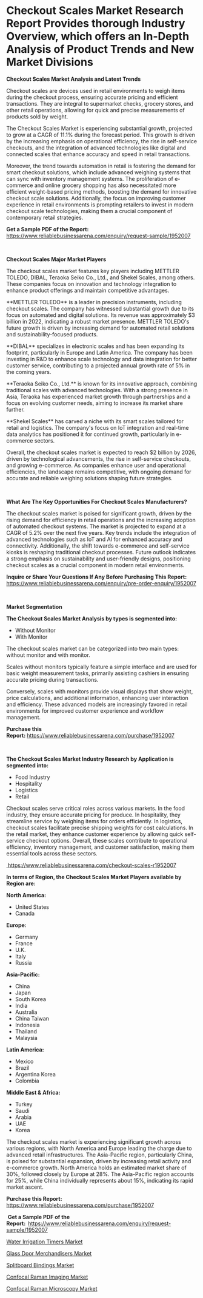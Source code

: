 <p><h1>Checkout Scales Market Research Report Provides thorough Industry Overview, which offers an In-Depth Analysis of Product Trends and New Market Divisions</h1></p><p><strong>Checkout Scales Market Analysis and Latest Trends</strong></p>
<p><p>Checkout scales are devices used in retail environments to weigh items during the checkout process, ensuring accurate pricing and efficient transactions. They are integral to supermarket checks, grocery stores, and other retail operations, allowing for quick and precise measurements of products sold by weight.</p><p>The Checkout Scales Market is experiencing substantial growth, projected to grow at a CAGR of 11.1% during the forecast period. This growth is driven by the increasing emphasis on operational efficiency, the rise in self-service checkouts, and the integration of advanced technologies like digital and connected scales that enhance accuracy and speed in retail transactions. </p><p>Moreover, the trend towards automation in retail is fostering the demand for smart checkout solutions, which include advanced weighing systems that can sync with inventory management systems. The proliferation of e-commerce and online grocery shopping has also necessitated more efficient weight-based pricing methods, boosting the demand for innovative checkout scale solutions. Additionally, the focus on improving customer experience in retail environments is prompting retailers to invest in modern checkout scale technologies, making them a crucial component of contemporary retail strategies.</p></p>
<p><strong>Get a Sample PDF of the Report:&nbsp;</strong> <a href="https://www.reliablebusinessarena.com/enquiry/request-sample/1952007?utm_campaign=2639&utm_medium=2&utm_source=Github&utm_content=ia&utm_term=11042025&utm_id=checkout-scales">https://www.reliablebusinessarena.com/enquiry/request-sample/1952007</a></p>
<p>&nbsp;</p>
<p><strong>Checkout Scales Major Market Players</strong></p>
<p><p>The checkout scales market features key players including METTLER TOLEDO, DIBAL, Teraoka Seiko Co., Ltd., and Shekel Scales, among others. These companies focus on innovation and technology integration to enhance product offerings and maintain competitive advantages.</p><p>**METTLER TOLEDO** is a leader in precision instruments, including checkout scales. The company has witnessed substantial growth due to its focus on automated and digital solutions. Its revenue was approximately $3 billion in 2022, indicating a robust market presence. METTLER TOLEDO's future growth is driven by increasing demand for automated retail solutions and sustainability-focused products.</p><p>**DIBAL** specializes in electronic scales and has been expanding its footprint, particularly in Europe and Latin America. The company has been investing in R&D to enhance scale technology and data integration for better customer service, contributing to a projected annual growth rate of 5% in the coming years.</p><p>**Teraoka Seiko Co., Ltd.** is known for its innovative approach, combining traditional scales with advanced technologies. With a strong presence in Asia, Teraoka has experienced market growth through partnerships and a focus on evolving customer needs, aiming to increase its market share further.</p><p>**Shekel Scales** has carved a niche with its smart scales tailored for retail and logistics. The company's focus on IoT integration and real-time data analytics has positioned it for continued growth, particularly in e-commerce sectors.</p><p>Overall, the checkout scales market is expected to reach $2 billion by 2026, driven by technological advancements, the rise in self-service checkouts, and growing e-commerce. As companies enhance user and operational efficiencies, the landscape remains competitive, with ongoing demand for accurate and reliable weighing solutions shaping future strategies.</p></p>
<p>&nbsp;</p>
<p><strong>What Are The Key Opportunities For Checkout Scales Manufacturers?</strong></p>
<p><p>The checkout scales market is poised for significant growth, driven by the rising demand for efficiency in retail operations and the increasing adoption of automated checkout systems. The market is projected to expand at a CAGR of 5.2% over the next five years. Key trends include the integration of advanced technologies such as IoT and AI for enhanced accuracy and connectivity. Additionally, the shift towards e-commerce and self-service kiosks is reshaping traditional checkout processes. Future outlook indicates a strong emphasis on sustainability and user-friendly designs, positioning checkout scales as a crucial component in modern retail environments.</p></p>
<p><strong>Inquire or Share Your Questions If Any Before Purchasing This Report:</strong> <a href="https://www.reliablebusinessarena.com/enquiry/pre-order-enquiry/1952007?utm_campaign=2639&utm_medium=2&utm_source=Github&utm_content=ia&utm_term=11042025&utm_id=checkout-scales">https://www.reliablebusinessarena.com/enquiry/pre-order-enquiry/1952007</a></p>
<p>&nbsp;</p>
<p><strong>Market Segmentation</strong></p>
<p><strong>The Checkout Scales Market Analysis by types is segmented into:</strong></p>
<p><ul><li>Without Monitor</li><li>With Monitor</li></ul></p>
<p><p>The checkout scales market can be categorized into two main types: without monitor and with monitor. </p><p>Scales without monitors typically feature a simple interface and are used for basic weight measurement tasks, primarily assisting cashiers in ensuring accurate pricing during transactions. </p><p>Conversely, scales with monitors provide visual displays that show weight, price calculations, and additional information, enhancing user interaction and efficiency. These advanced models are increasingly favored in retail environments for improved customer experience and workflow management.</p></p>
<p><strong>Purchase this Report:&nbsp;</strong><a href="https://www.reliablebusinessarena.com/purchase/1952007?utm_campaign=2639&utm_medium=2&utm_source=Github&utm_content=ia&utm_term=11042025&utm_id=checkout-scales">https://www.reliablebusinessarena.com/purchase/1952007</a></p>
<p>&nbsp;</p>
<p><strong>The Checkout Scales Market Industry Research by Application is segmented into:</strong></p>
<p><ul><li>Food Industry</li><li>Hospitality</li><li>Logistics</li><li>Retail</li></ul></p>
<p><p>Checkout scales serve critical roles across various markets. In the food industry, they ensure accurate pricing for produce. In hospitality, they streamline service by weighing items for orders efficiently. In logistics, checkout scales facilitate precise shipping weights for cost calculations. In the retail market, they enhance customer experience by allowing quick self-service checkout options. Overall, these scales contribute to operational efficiency, inventory management, and customer satisfaction, making them essential tools across these sectors.</p></p>
<p><a href="https://www.reliablebusinessarena.com/checkout-scales-r1952007?utm_campaign=2639&utm_medium=2&utm_source=Github&utm_content=ia&utm_term=11042025&utm_id=checkout-scales">&nbsp;https://www.reliablebusinessarena.com/checkout-scales-r1952007</a></p>
<p><strong>In terms of Region, the Checkout Scales Market Players available by Region are:</strong></p>
<p>
    <p> <strong> North America: </strong>
        <ul>
            <li>United States</li>
            <li>Canada</li>
        </ul>
        </p> 
    <p> <strong> Europe: </strong>
        <ul>
            <li>Germany</li>
            <li>France</li>
            <li>U.K.</li>
            <li>Italy</li>
            <li>Russia</li>
        </ul>
        </p> 
    <p> <strong> Asia-Pacific: </strong>
        <ul>
            <li>China</li>
            <li>Japan</li>
            <li>South Korea</li>
            <li>India</li>
            <li>Australia</li>
            <li>China Taiwan</li>
            <li>Indonesia</li>
            <li>Thailand</li>
            <li>Malaysia</li>
        </ul>
        </p> 
    <p> <strong> Latin America: </strong>
        <ul>
            <li>Mexico</li>
            <li>Brazil</li>
            <li>Argentina Korea</li>
            <li>Colombia</li>
        </ul>
        </p> 
    <p> <strong> Middle East & Africa: </strong>
        <ul>
            <li>Turkey</li>
            <li>Saudi</li>
            <li>Arabia</li>
            <li>UAE</li>
            <li>Korea</li>
        </ul>
    </p>
    </p>
<p><p>The checkout scales market is experiencing significant growth across various regions, with North America and Europe leading the charge due to advanced retail infrastructures. The Asia-Pacific region, particularly China, is poised for substantial expansion, driven by increasing retail activity and e-commerce growth. North America holds an estimated market share of 30%, followed closely by Europe at 28%. The Asia-Pacific region accounts for 25%, while China individually represents about 15%, indicating its rapid market ascent.</p></p>
<p><strong>Purchase this Report: </strong><a href="https://www.reliablebusinessarena.com/purchase/1952007?utm_campaign=2639&utm_medium=2&utm_source=Github&utm_content=ia&utm_term=11042025&utm_id=checkout-scales">https://www.reliablebusinessarena.com/purchase/1952007</a></p>
<p>&nbsp;<strong>Get a Sample PDF of the Report:&nbsp;&nbsp;</strong><a href="https://www.reliablebusinessarena.com/enquiry/request-sample/1952007?utm_campaign=2639&utm_medium=2&utm_source=Github&utm_content=ia&utm_term=11042025&utm_id=checkout-scales">https://www.reliablebusinessarena.com/enquiry/request-sample/1952007</a></p>
<p><strong></strong></p>
<p><p><a href="https://github.com/keehnkaesssi/Market-Research-Report-List-1/blob/main/water-irrigation-timers-market.md?utm_campaign=2639&utm_medium=2&utm_source=Github&utm_content=ia&utm_term=11042025&utm_id=checkout-scales">Water Irrigation Timers Market</a></p><p><a href="https://github.com/vasosblenksk/Market-Research-Report-List-1/blob/main/glass-door-merchandisers-market.md?utm_campaign=2639&utm_medium=2&utm_source=Github&utm_content=ia&utm_term=11042025&utm_id=checkout-scales">Glass Door Merchandisers Market</a></p><p><a href="https://github.com/viohlbrenksf/Market-Research-Report-List-1/blob/main/splitboard-bindings-market.md?utm_campaign=2639&utm_medium=2&utm_source=Github&utm_content=ia&utm_term=11042025&utm_id=checkout-scales">Splitboard Bindings Market</a></p><p><a href="https://github.com/ifsahvadenah/Market-Research-Report-List-1/blob/main/confocal-raman-imaging-market.md?utm_campaign=2639&utm_medium=2&utm_source=Github&utm_content=ia&utm_term=11042025&utm_id=checkout-scales">Confocal Raman Imaging Market</a></p><p><a href="https://github.com/merzafairy04/Market-Research-Report-List-1/blob/main/confocal-raman-microscopy-market.md?utm_campaign=2639&utm_medium=2&utm_source=Github&utm_content=ia&utm_term=11042025&utm_id=checkout-scales">Confocal Raman Microscopy Market</a></p></p>
